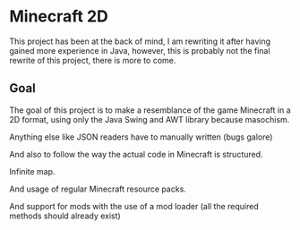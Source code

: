 # Minecraft 2D
This project has been at the back of mind, I am rewriting it after having gained more experience in Java, however, this is probably not the final rewrite of this project, there is more to come.

## Goal
The goal of this project is to make a resemblance of the game Minecraft in a 2D format, using only the Java Swing and AWT library because masochism.


Anything else like JSON readers have to manually written (bugs galore)


And also to follow the way the actual code in Minecraft is structured.


Infinite map.


And usage of regular Minecraft resource packs.


And support for mods with the use of a mod loader (all the required methods should already exist)